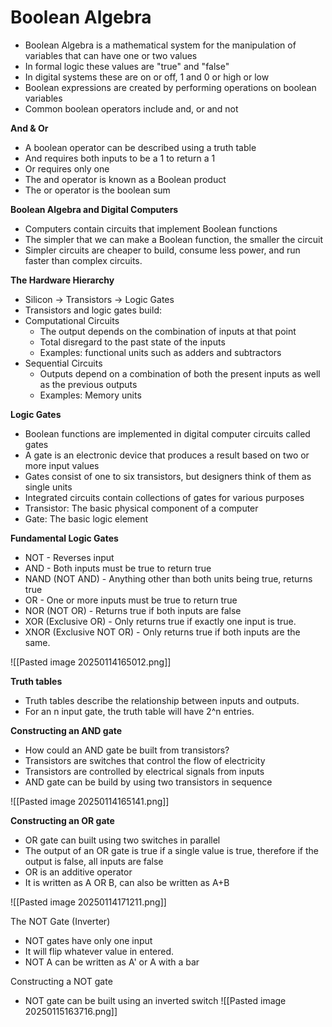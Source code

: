 # Boolean Algebra

- Boolean Algebra is a mathematical system for the manipulation of variables that can have one or two values
- In formal logic these values are "true" and "false" 
- In digital systems these are on or off, 1 and 0 or high or low
- Boolean expressions are created by performing operations on boolean variables
- Common boolean operators include and, or and not

**And & Or**

- A boolean operator can be described using a truth table
- And requires both inputs to be a 1 to return a 1
- Or requires only one
- The and operator is known as a Boolean product
- The or operator is the boolean sum

**Boolean Algebra and Digital Computers**
- Computers contain circuits that implement Boolean functions
- The simpler that we can make a Boolean function, the smaller the circuit
- Simpler circuits are cheaper to build, consume less power, and run faster than complex circuits. 

**The Hardware Hierarchy**
- Silicon -> Transistors -> Logic Gates
- Transistors and logic gates build:
- Computational Circuits
	- The output depends on the combination of inputs at that point
	- Total disregard to the past state of the inputs
	- Examples: functional units such as adders and subtractors
- Sequential Circuits
	- Outputs depend on a combination of both the present inputs as well as the previous outputs
	- Examples: Memory units

**Logic Gates**
- Boolean functions are implemented in digital computer circuits called gates
- A gate is an electronic device that produces a result based on two or more input values
- Gates consist of one to six transistors, but designers think of them as single units
- Integrated circuits contain collections of gates for various purposes
- Transistor: The basic physical component of a computer
- Gate: The basic logic element

**Fundamental Logic Gates**

- NOT - Reverses input
- AND - Both inputs must be true to return true
- NAND (NOT AND) - Anything other than both units being true, returns true
- OR - One or more inputs must be true to return true
- NOR (NOT OR) - Returns true if both inputs are false
- XOR (Exclusive OR) - Only returns true if exactly one input is true. 
- XNOR (Exclusive NOT OR) - Only returns true if both inputs are the same. 

![[Pasted image 20250114165012.png]]


**Truth tables**
- Truth tables describe the relationship between inputs and outputs. 
- For an n input gate, the truth table will have 2^n entries.

**Constructing an AND gate**

- How could an AND gate be built from transistors?
- Transistors are switches that control the flow of electricity
- Transistors are controlled by electrical signals from inputs
- AND gate can be build by using two transistors in sequence

![[Pasted image 20250114165141.png]]

 
**Constructing an OR gate**

- OR gate can built using two switches in parallel
- The output of an OR gate is true if a single value is true, therefore if the output is false, all inputs are false
- OR is an additive operator
- It is written as A OR B, can also be written as A+B

![[Pasted image 20250114171211.png]]

The NOT Gate (Inverter)
- NOT gates have only one input
- It will flip whatever value in entered.
- NOT A can be written as A' or A with a bar

Constructing a NOT gate
- NOT gate can be built using an inverted switch
![[Pasted image 20250115163716.png]]

